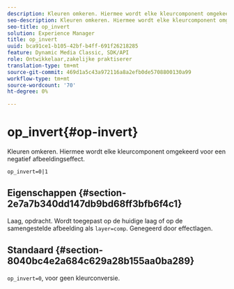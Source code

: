 ```yaml
---
description: Kleuren omkeren. Hiermee wordt elke kleurcomponent omgekeerd voor een negatief afbeeldingseffect.
seo-description: Kleuren omkeren. Hiermee wordt elke kleurcomponent omgekeerd voor een negatief afbeeldingseffect.
seo-title: op_invert
solution: Experience Manager
title: op_invert
uuid: bca91ce1-b105-42bf-b4ff-691f26218285
feature: Dynamic Media Classic, SDK/API
role: Ontwikkelaar,zakelijke praktiserer
translation-type: tm+mt
source-git-commit: 469d1a5c43a972116a8a2efb0de5708800130a99
workflow-type: tm+mt
source-wordcount: '70'
ht-degree: 0%

---
```



# op_invert{#op-invert}

Kleuren omkeren. Hiermee wordt elke kleurcomponent omgekeerd voor een negatief afbeeldingseffect.

`op_invert=0|1`

## Eigenschappen {#section-2e7a7b340dd147db9bd68ff3bfb6f4c1}

Laag, opdracht. Wordt toegepast op de huidige laag of op de samengestelde afbeelding als `layer=comp`. Genegeerd door effectlagen.

## Standaard {#section-8040bc4e2a684c629a28b155aa0ba289}

`op_invert=0`, voor geen kleurconversie.
